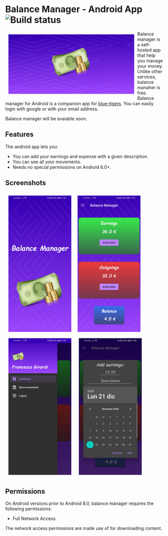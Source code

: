 # Balance Manager - Android App ![Build status](https://github.com/wallabag/android-app/workflows/CI/badge.svg?branch=master)

<img src="/readme/app_logo.svg" align="left" width="400" hspace="10" vspace="10">

Balance manager is a self-hosted app that help you manage your money.  
Unlike other services, balance manaher is free. 
Balance manager for Android is a companion app for [blue-tigers](https://github.com/Giri27). You can easily login with google or with your email address.

Balance manager will be avaiable soon.

## Features

The android app lets you:
- You can add your earnings and expense with a given description.
- You can see all your movements.
- Needs no special permissions on Android 8.0+.

## Screenshots

[<img src="/readme/screen_1.jpg" align="left" width="200" hspace="10" vspace="10">](/readme/screen_1.jpg)
[<img src="/readme/screen_2.jpg" align="center" width="200" hspace="10" vspace="10">](/readme/screen_2.jpg)
[<img src="/readme/screen_3.jpg" align="center" width="200" hspace="10" vspace="10">](/readme/screen_3.jpg)
[<img src="/readme/screen_4.jpg" align="center" width="200" hspace="10" vspace="10">](/readme/screen_4.jpg)

## Permissions

On Android versions prior to Android 8.0, balance manager requires the following permissions:
- Full Network Access.

The network access permissions are made use of for downloading content.
